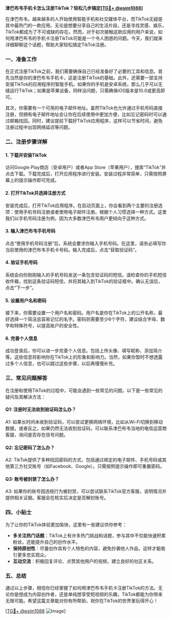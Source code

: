 **津巴布韦手机卡怎么注册TikTok？轻松几步搞定[[TG💪+ @esim1088](https://t.me/s/esim1088)]**

在津巴布韦，越来越多的人开始使用智能手机和社交媒体平台，而TikTok无疑是其中最热门的一款应用。无论是想要分享自己的生活片段，还是寻找灵感、娱乐，TikTok都成为了不可或缺的存在。然而，对于初次接触这款应用的用户来说，如何用津巴布韦的手机卡注册TikTok可能是一个令人困惑的问题。今天，我们就来详细聊聊这个话题，帮助大家轻松搞定TikTok注册。

### 一、准备工作

在正式注册TikTok之前，我们需要确保自己已经准备好了必要的工具和信息。首先当然是你的津巴布韦手机卡，这是注册TikTok的基础。此外，还需要一部支持安装TikTok的应用程序的智能手机。如果你的手机是安卓系统，那么几乎可以无缝运行TikTok；如果是苹果设备，同样没问题，只需确保iOS版本是10.0或更高即可。

其次，你需要有一个可用的电子邮件地址。虽然TikTok也允许通过手机号码直接注册，但拥有电子邮件地址会让你在后续使用中更加方便，比如忘记密码时可以通过邮箱找回。同时，建议提前下载好TikTok应用程序，这样可以节省时间，避免注册过程中出现网络延迟等问题。

### 二、注册步骤详解

#### 1. 下载并安装TikTok

访问Google Play商店（安卓用户）或者App Store（苹果用户），搜索“TikTok”并点击下载。下载完成后，打开应用程序进行安装。安装过程非常简单，只需按照屏幕上的提示操作即可完成。

#### 2. 打开TikTok并选择注册方式

安装完成后，打开TikTok应用程序。在启动页面上，你会看到两个主要的注册选项：使用手机号码注册或者使用电子邮件注册。根据个人习惯选择一种方式。这里我们以手机号码注册为例，因为大多数津巴布韦用户更倾向于这种方式。

#### 3. 输入津巴布韦手机号码

点击“使用手机号码注册”后，系统会要求你输入手机号码。在这里，请务必填写你当前使用的津巴布韦手机卡号码。输入完成后，点击“获取验证码”。

#### 4. 验证手机号码

系统会向你刚刚输入的手机号码发送一条包含验证码的短信。请检查你的手机短信收件箱，找到这条验证码短信，并将其输入到TikTok的验证框中。确认无误后，点击“下一步”。

#### 5. 设置用户名和密码

接下来，你需要设置一个用户名和密码。用户名是你在TikTok上的公开名称，最好选择一个简洁且容易记忆的名字。密码则需要至少6个字符，建议结合字母、数字和特殊符号，以提高账户的安全性。

#### 6. 完善个人信息

成功登录后，你可以进一步完善个人信息。包括上传头像、填写昵称、添加简介等。这些信息将影响你在TikTok上的形象和影响力。当然，如果你暂时不想透露过多个人信息，也可以跳过这些步骤，以后再慢慢补充。

### 三、常见问题解答

在注册和使用TikTok的过程中，可能会遇到一些常见的问题。以下是一些常见的疑问及其解决方法：

#### Q1: 注册时无法收到验证码怎么办？

A1: 如果长时间未收到验证码，可以尝试更换网络环境，比如从Wi-Fi切换到移动数据，或者反之。如果仍然无法收到验证码，可以联系津巴布韦当地的电信运营商客服，询问是否存在信号问题。

#### Q2: 忘记密码了怎么办？

A2: TikTok提供了多种找回密码的方式，包括通过绑定的电子邮件、手机号码或其他第三方社交账号（如Facebook、Google）。只需按照提示操作即可重置密码。

#### Q3: 账号被封禁了怎么办？

A3: 如果你的账号因违规行为被封禁，可以尝试联系TikTok官方客服，说明情况并提供相关证据。客服会在核实后决定是否解封账号。

### 四、小贴士

为了让你的TikTok体验更加愉快，这里有一些建议供你参考：

- **多关注热门话题**：TikTok上有许多热门挑战和话题，参与其中不仅能快速积累粉丝，还能提升自己的创作水平。
- **保持原创性**：尽量创作具有个人特色的内容，避免抄袭他人作品，这样才能吸引更多忠实观众。
- **互动交流**：积极回复评论、点赞其他用户的视频，建立良好的社区关系。

### 五、总结

通过以上步骤，相信你已经掌握了如何用津巴布韦手机卡注册TikTok的方法。无论你是想成为内容创作者，还是单纯想享受短视频的乐趣，TikTok都能为你带来无限可能。希望这篇文章能对你有所帮助，祝你在TikTok的世界里玩得开心！

[[TG💪+ @esim1088](https://t.me/s/esim1088) ![Image](https://i.postimg.cc/4NQfJmqS/Snipaste-2025-05-13-00-14-12.png)]